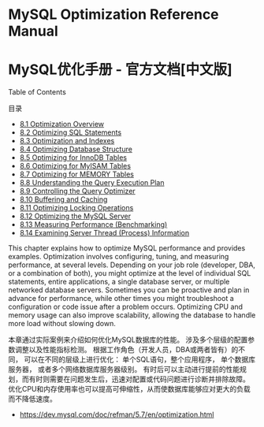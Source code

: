 # MySQL Optimization Reference Manual

# MySQL优化手册 - 官方文档[中文版]


Table of Contents

目录


- [8.1 Optimization Overview](./README.md)
- [8.2 Optimizing SQL Statements](./README.md)
- [8.3 Optimization and Indexes](./README.md)
- [8.4 Optimizing Database Structure](./README.md)
- [8.5 Optimizing for InnoDB Tables](./README.md)
- [8.6 Optimizing for MyISAM Tables](./README.md)
- [8.7 Optimizing for MEMORY Tables](./README.md)
- [8.8 Understanding the Query Execution Plan](./README.md)
- [8.9 Controlling the Query Optimizer](./README.md)
- [8.10 Buffering and Caching](./README.md)
- [8.11 Optimizing Locking Operations](./README.md)
- [8.12 Optimizing the MySQL Server](./README.md)
- [8.13 Measuring Performance (Benchmarking)](./README.md)
- [8.14 Examining Server Thread (Process) Information](./README.md)



This chapter explains how to optimize MySQL performance and provides examples. Optimization involves configuring, tuning, and measuring performance, at several levels. Depending on your job role (developer, DBA, or a combination of both), you might optimize at the level of individual SQL statements, entire applications, a single database server, or multiple networked database servers. Sometimes you can be proactive and plan in advance for performance, while other times you might troubleshoot a configuration or code issue after a problem occurs. Optimizing CPU and memory usage can also improve scalability, allowing the database to handle more load without slowing down.

本章通过实际案例来介绍如何优化MySQL数据库的性能。 涉及多个层级的配置参数调整以及性能指标检测。
根据工作角色（开发人员，DBA或两者皆有）的不同， 可以在不同的层级上进行优化： 单个SQL语句，整个应用程序， 单个数据库服务器， 或者多个网络数据库服务器级别。
有时后可以主动进行提前的性能规划，而有时则需要在问题发生后，迅速对配置或代码问题进行诊断并排除故障。
优化CPU和内存使用率也可以提高可伸缩性，从而使数据库能够应对更大的负载而不降低速度。




- https://dev.mysql.com/doc/refman/5.7/en/optimization.html
